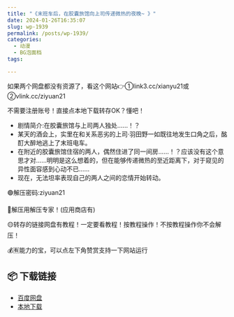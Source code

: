 ```yaml
---
title: "《末班车后，在胶囊旅馆向上司传递微热的夜晚~ 》"
date: 2024-01-26T16:35:07
slug: wp-1939
permalink: /posts/wp-1939/
categories:
  - 动漫
  - BG泡面档
tags:

---
```


如果两个网盘都没有资源了，看这个网站👉①link3.cc/xianyu21或②vlink.cc/ziyuan21

不需要注册账号！直接点本地下载转存OK？懂吧！

*   剧情简介:在胶囊旅馆与上司两人独处……！？
*   某天的酒会上，实里在和关系恶劣的上司·羽田野一如既往地发生口角之后，酩酊大醉地逃上了末班电车。
*   在附近的胶囊旅馆住宿的两人，偶然住进了同一间房……！？应该没有这个意思才对……明明是这么想着的，但在能够传递微热的至近距离下，对于窥见的异性面容感到心动不已……
*   现在，无法坦率表现自己的两人之间的恋情开始转动。

🟢解压密码:ziyuan21

🔵解压用解压专家！(应用商店有)

🟡转存的链接网盘有教程！一定要看教程！按教程操作！不按教程操作你不会解压！

💰🈶能力的宝，可以点左下角赞赏支持一下网站运行

## 📦 下载链接
- [百度网盘](https://blziyuan21.com/pay-download/1939?key=5c1b9cf489&down_id=0)
- [本地下载](https://blziyuan21.com/pay-download/1939?key=5c1b9cf489&down_id=1)


